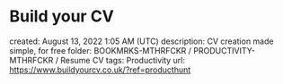 # Build your CV

created: August 13, 2022 1:05 AM (UTC)
description: CV creation made simple, for free
folder: BOOKMRKS-MTHRFCKR / PRODUCTIVITY-MTHRFCKR / Resume CV
tags: Productivity
url: https://www.buildyourcv.co.uk/?ref=producthunt